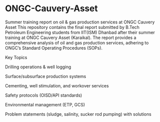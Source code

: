 # ONGC-Cauvery-Asset
Summer training report on oil &amp; gas production services at ONGC Cauvery Asset
This repository contains the final report submitted by B.Tech Petroleum Engineering students from IIT(ISM) Dhanbad after their summer training at ONGC Cauvery Asset (Karaikal). The report provides a comprehensive analysis of oil and gas production services, adhering to ONGC’s Standard Operating Procedures (SOPs).

Key Topics

Drilling operations & well logging

Surface/subsurface production systems

Cementing, well stimulation, and workover services

Safety protocols (OISD/API standards)

Environmental management (ETP, GCS)

Problem statements (sludge, salinity, sucker rod pumping) with solutions
